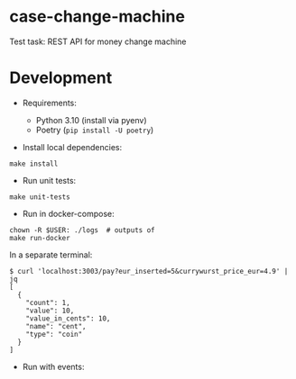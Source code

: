 # case-change-machine
Test task: REST API for money change machine

# Development
- Requirements:
    - Python 3.10 (install via pyenv)
    - Poetry (`pip install -U poetry`)

- Install local dependencies:
```
make install
```

- Run unit tests:
```
make unit-tests
```

- Run in docker-compose:
```
chown -R $USER: ./logs  # outputs of 
make run-docker
```

In a separate terminal:
```
$ curl 'localhost:3003/pay?eur_inserted=5&currywurst_price_eur=4.9' | jq
[
  {
    "count": 1,
    "value": 10,
    "value_in_cents": 10,
    "name": "cent",
    "type": "coin"
  }
]
```

- Run with events:
```
```

